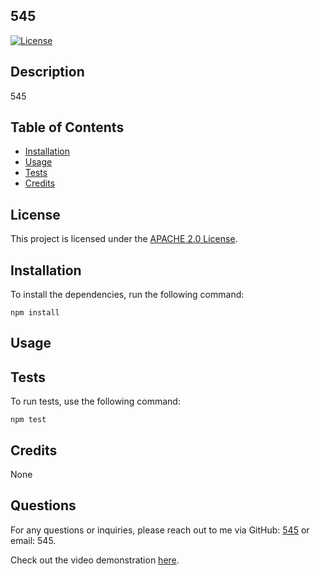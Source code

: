 ## 545

[![License](https://img.shields.io/badge/License-Apache%202.0-blue.svg)](https://opensource.org/licenses/Apache-2.0)

## Description
545

## Table of Contents
- [Installation](#installation)
- [Usage](#usage)
- [Tests](#tests)
- [Credits](#credits)

## License
This project is licensed under the [APACHE 2.0 License](https://opensource.org/licenses/Apache-2.0).


## Installation
To install the dependencies, run the following command:
```
npm install
```

## Usage


## Tests
To run tests, use the following command:
```
npm test
```

## Credits
None

## Questions
For any questions or inquiries, please reach out to me via GitHub: [545](https://github.com/545) or email: 545.

Check out the video demonstration [here](https://drive.google.com/file/d/1vOIq4WDwBqWeqGrLt1SQXmuZBDeYNwGQ/view).


